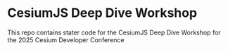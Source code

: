 # CesiumJS Deep Dive Workshop 

This repo contains stater code for the CesiumJS Deep Dive Workshop for the 2025 Cesium Developer Conference